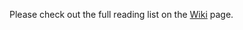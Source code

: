 Please check out the full reading list on the [Wiki](https://github.com/yining610/NLP-Reading-List/wiki) page.
